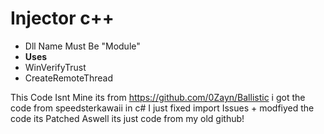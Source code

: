 # Injector c++
- Dll Name Must Be "Module"
- **Uses**
- WinVerifyTrust
- CreateRemoteThread

This Code Isnt Mine its from https://github.com/0Zayn/Ballistic i got the code from speedsterkawaii
in c# I just fixed import Issues + modfiyed the code its Patched Aswell its just code from my old github!
